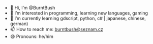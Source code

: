 - 👋 Hi, I’m @BurntBush
- 👀 I’m interested in programming, learning new languages, gaming
- 🌱 I’m currently learning gdscript, python, c# | japanese, chinese, german)
- 📫 How to reach me: burntbush@seznam.cz
- 😄 Pronouns: he/him
